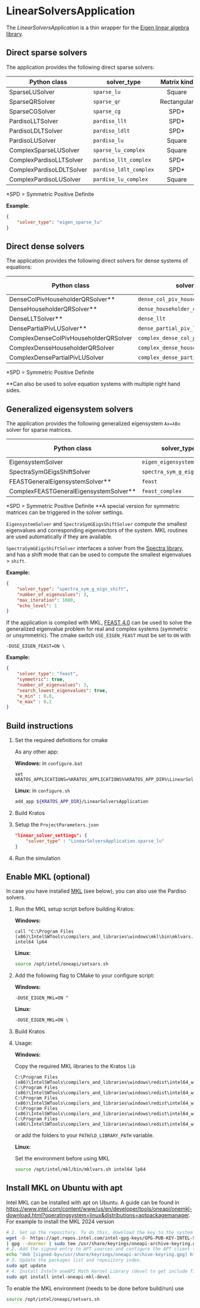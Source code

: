 # LinearSolversApplication

The *LinearSolversApplication* is a thin wrapper for the [Eigen linear algebra library](http://eigen.tuxfamily.org/index.php?title=Main_Page).

## Direct sparse solvers

The application provides the following direct sparse solvers:

| Python class             | solver_type            | Matrix kind | Domain   | Dependencies |
|--------------------------|------------------------|:-----------:|:--------:|:------------:|
| SparseLUSolver           | `sparse_lu`            | Square      | Real     | None         |
| SparseQRSolver           | `sparse_qr`            | Rectangular | Real     | None         |
| SparseCGSolver           | `sparse_cg`            | SPD*        | Real     | None         |
| PardisoLLTSolver         | `pardiso_llt`          | SPD*        | Real     | Intel® MKL   |
| PardisoLDLTSolver        | `pardiso_ldlt`         | SPD*        | Real     | Intel® MKL   |
| PardisoLUSolver          | `pardiso_lu`           | Square      | Real     | Intel® MKL   |
| ComplexSparseLUSolver    | `sparse_lu_complex`    | Square      | Complex  | None         |
| ComplexPardisoLLTSolver  | `pardiso_llt_complex`  | SPD*        | Complex  | Intel® MKL   |
| ComplexPardisoLDLTSolver | `pardiso_ldlt_complex` | SPD*        | Complex  | Intel® MKL   |
| ComplexPardisoLUSolver   | `pardiso_lu_complex`   | Square      | Complex  | Intel® MKL   |

*SPD = Symmetric Positive Definite

**Example**:

```json
{
    "solver_type": "eigen_sparse_lu"
}
```

## Direct dense solvers

The application provides the following direct solvers for dense systems of equations:

| Python class                            | solver_type                            | Matrix requirements | Domain  | Dependencies |
| --------------------------------------- | -------------------------------------- | :-----------------: | :-----: | :----------: |
| DenseColPivHouseholderQRSolver**        | `dense_col_piv_householder_qr`         |        None         |  Real   |     None     |
| DenseHouseholderQRSolver**              | `dense_householder_qr`                 |        None         |  Real   |     None     |
| DenseLLTSolver**                        | `dense_llt`                            |        SPD*         |  Real   |     None     |
| DensePartialPivLUSolver**               | `dense_partial_piv_lu`                 |     Invertible      |  Real   |     None     |
| ComplexDenseColPivHouseholderQRSolver   | `complex_dense_col_piv_householder_qr` |        None         | Complex |     None     |
| ComplexDenseHouseholderQRSolver         | `complex_dense_householder_qr`         |        None         | Complex |     None     |
| ComplexDensePartialPivLUSolver          | `complex_dense_partial_piv_lu`         |     Invertible      | Complex |     None     |

*SPD = Symmetric Positive Definite

**Can also be used to solve equation systems with multiple right hand sides.

## Generalized eigensystem solvers

The application provides the following generalized eigensystem `Ax=λBx` solver for sparse matrices.

| Python class                           | solver_type                | Matrix kind A | Matrix kind B | Domain   | Dependencies |
|----------------------------------------|----------------------------|:-------------:|:-------------:|:--------:|:------------:|
| EigensystemSolver                      | `eigen_eigensystem`        | Symmetric     | SPD*          | Real     | None         |
| SpectraSymGEigsShiftSolver             | `spectra_sym_g_eigs_shift` | Symmetric     | SPD*          | Real     | None         |
| FEASTGeneralEigensystemSolver**        | `feast`                    | General       | General       | Real     | Intel® MKL   |
| ComplexFEASTGeneralEigensystemSolver** | `feast_complex`            | General       | General       | Complex  | Intel® MKL   |

*SPD = Symmetric Positive Definite
**A special version for symmetric matrices can be triggered in the solver settings.

`EigensystemSolver` and `SpectraSymGEigsShiftSolver` compute the smallest eigenvalues and corresponding eigenvectors of the system. MKL routines are used automatically if they are available.

`SpectraSymGEigsShiftSolver` interfaces a solver from the [Spectra library](https://spectralib.org/), and has a shift mode that can be used to compute the smallest eigenvalues > `shift`.

**Example:**

```json
{
    "solver_type": "spectra_sym_g_eigs_shift",
    "number_of_eigenvalues": 3,
    "max_iteration": 1000,
    "echo_level": 1
}

```
If the application is compiled with MKL, [FEAST 4.0](http://www.ecs.umass.edu/~polizzi/feast/) can be used to solve the generalized eigenvalue problem for real and complex systems (symmetric or unsymmetric). The cmake switch `USE_EIGEN_FEAST` must be set to `ON` with
```batch
-DUSE_EIGEN_FEAST=ON \
```

**Example:**
```json
{
    "solver_type": "feast",
    "symmetric": true,
    "number_of_eigenvalues": 3,
    "search_lowest_eigenvalues": true,
    "e_min" : 0.0,
    "e_max" : 0.2
}
```

## Build instructions

1. Set the required definitions for cmake

    As any other app:

    **Windows:** in `configure.bat`

    ```batch
    set KRATOS_APPLICATIONS=%KRATOS_APPLICATIONS%%KRATOS_APP_DIR%\LinearSolversApplication;
    ```

    **Linux:** in `configure.sh`

    ```bash
    add_app ${KRATOS_APP_DIR}/LinearSolversApplication
    ```

2. Build Kratos

3. Setup the `ProjectParameters.json`

    ```json
    "linear_solver_settings": {
        "solver_type" : "LinearSolversApplication.sparse_lu"
    }
    ```

4. Run the simulation

## Enable MKL (optional)

In case you have installed [MKL](https://software.intel.com/en-us/mkl) (see below), you can also use the Pardiso solvers.

1. Run the MKL setup script before building Kratos:

    **Windows:**

    ```batch
    call "C:\Program Files (x86)\IntelSWTools\compilers_and_libraries\windows\mkl\bin\mklvars.bat" intel64 lp64
    ```

    **Linux:**

    ```bash
    source /opt/intel/oneapi/setvars.sh
    ```

2. Add the following flag to CMake to your configure script:

    **Windows:**

    ```batch
    -DUSE_EIGEN_MKL=ON ^
    ```

    **Linux:**

    ```bash
    -DUSE_EIGEN_MKL=ON \
    ```

3. Build Kratos

4. Usage:

    **Windows:**

    Copy the required MKL libraries to the Kratos `lib`

    ```batch
    C:\Program Files (x86)\IntelSWTools\compilers_and_libraries\windows\redist\intel64_win\mkl\mkl_core.dll
    C:\Program Files (x86)\IntelSWTools\compilers_and_libraries\windows\redist\intel64_win\mkl\mkl_rt.dll
    C:\Program Files (x86)\IntelSWTools\compilers_and_libraries\windows\redist\intel64_win\mkl\mkl_intel_thread.dll
    C:\Program Files (x86)\IntelSWTools\compilers_and_libraries\windows\redist\intel64_win\mkl\mkl_def.dll
    C:\Program Files (x86)\IntelSWTools\compilers_and_libraries\windows\redist\intel64_win\compiler\libiomp5md.dll
    ```

    or add the folders to your `PATH`/`LD_LIBRARY_PATH` variable.

    **Linux:**

    Set the environment before using MKL
    ```bash
    source /opt/intel/mkl/bin/mklvars.sh intel64 lp64
    ```

## Install MKL on Ubuntu with apt

Intel MKL can be installed with apt on Ubuntu. A guide can be found in https://www.intel.com/content/www/us/en/developer/tools/oneapi/onemkl-download.html?operatingsystem=linux&distributions=aptpackagemanager.
For example to install the MKL 2024 version

```bash
# 1. Set up the repository. To do this, download the key to the system keyring:
wget -O- https://apt.repos.intel.com/intel-gpg-keys/GPG-PUB-KEY-INTEL-SW-PRODUCTS.PUB \
| gpg --dearmor | sudo tee /usr/share/keyrings/oneapi-archive-keyring.gpg > /dev/null
# 2. Add the signed entry to APT sources and configure the APT client to use the Intel repository:
echo "deb [signed-by=/usr/share/keyrings/oneapi-archive-keyring.gpg] https://apt.repos.intel.com/oneapi all main" | sudo tee /etc/apt/sources.list.d/oneAPI.list
# 3. Update the packages list and repository index.
sudo apt update
# 4. Install Intel® oneAPI Math Kernel Library (devel to get include files):
sudo apt install intel-oneapi-mkl-devel
```

To enable the MKL environment (needs to be done before build/run) use

```bash
source /opt/intel/oneapi/setvars.sh
```
